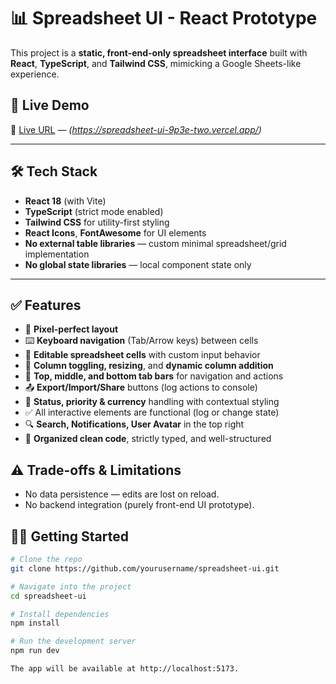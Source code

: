 # 📊 Spreadsheet UI - React Prototype

This project is a **static, front-end-only spreadsheet interface** built with **React**, **TypeScript**, and **Tailwind CSS**, mimicking a Google Sheets-like experience. 

## 🚀 Live Demo
🔗 [Live URL](#) — *(https://spreadsheet-ui-9p3e-two.vercel.app/)*

---

## 🛠️ Tech Stack

- **React 18** (with Vite)
- **TypeScript** (strict mode enabled)
- **Tailwind CSS** for utility-first styling
- **React Icons**, **FontAwesome** for UI elements
- **No external table libraries** — custom minimal spreadsheet/grid implementation
- **No global state libraries** — local component state only

---

## ✅ Features

- 📐 **Pixel-perfect layout**
- ⌨️ **Keyboard navigation** (Tab/Arrow keys) between cells
- 🧮 **Editable spreadsheet cells** with custom input behavior  
- 📁 **Column toggling, resizing**, and **dynamic column addition**
- 🧭 **Top, middle, and bottom tab bars** for navigation and actions
- 📤 **Export/Import/Share** buttons (log actions to console)
- 📌 **Status, priority & currency** handling with contextual styling
- ✅ All interactive elements are functional (log or change state)
- 🔍 **Search, Notifications, User Avatar** in the top right
- 🧾 **Organized clean code**, strictly typed, and well-structured

## ⚠️ Trade-offs & Limitations

- No data persistence — edits are lost on reload.
- No backend integration (purely front-end UI prototype).

## 🧑‍💻 Getting Started

```bash
# Clone the repo
git clone https://github.com/yourusername/spreadsheet-ui.git

# Navigate into the project
cd spreadsheet-ui

# Install dependencies
npm install

# Run the development server
npm run dev

The app will be available at http://localhost:5173.

